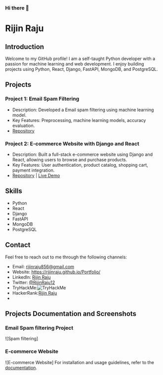 ### Hi there 👋

# Rijin Raju

## Introduction
Welcome to my GitHub profile! I am a self-taught Python developer with a passion for machine learning and web development. I enjoy building projects using Python, React, Django, FastAPI, MongoDB, and PostgreSQL.

## Projects
### Project 1: Email Spam Filtering 
- Description: Developed a Email spam filtering using machine learning model.
- Key Features: Preprocessing, machine learning models, accuracy evaluation.
- [Repository](https://github.com/yourusername/project1) 

### Project 2: E-commerce Website with Django and React
- Description: Built a full-stack e-commerce website using Django and React, allowing users to browse and purchase products.
- Key Features: User authentication, product catalog, shopping cart, payment integration.
- [Repository](https://github.com/RijinRaju/Django_Ecommerce) | [Live Demo](https://www.beeshopee.gq)

## Skills
- Python 
- React 
- Django 
- FastAPI
- MongoDB 
- PostgreSQL 


## Contact
Feel free to reach out to me through the following channels:
- Email: rijinraju856@gmail.com
- Website: https://rijinraju.github.io/Portfolio/
- LinkedIn: [Rijin Raju]([https://www.linkedin.com/in/rijinraju](https://www.linkedin.com/in/rijin-raju-817ab71b9/))
- Twitter: [@RijinRaju12](https://twitter.com/RijinRaju12)
- TryHackMe:<img src="https://tryhackme-badges.s3.amazonaws.com/Mantis002.png" alt="TryHackMe">
- HackerRank:[Rijin Raju](https://www.hackerrank.com/profile/rijinraj856)
- 
## Projects Documentation and Screenshots
### Email Spam filtering Project
![Spam filtering]


### E-commerce Website
![E-commerce Website]
For installation and usage guidelines, refer to the [documentation](https://github.com/yourusername/project2/docs).

